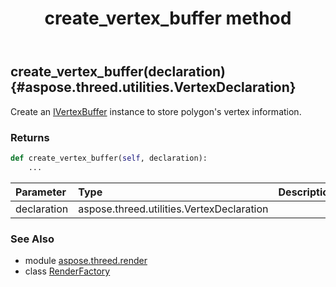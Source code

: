 ﻿---
title: create_vertex_buffer method
second_title: Aspose.3D for Python via .NET API References
description: 
type: docs
weight: 110
url: /python-net/aspose.threed.render/renderfactory/create_vertex_buffer/
is_root: false
---

## create_vertex_buffer(declaration) {#aspose.threed.utilities.VertexDeclaration}

Create an [IVertexBuffer](/3d/python-net/aspose.threed.render/ivertexbuffer) instance to store polygon's vertex information.


### Returns 





```python
def create_vertex_buffer(self, declaration):
    ...
```


| Parameter | Type | Description |
| :- | :- | :- |
| declaration | aspose.threed.utilities.VertexDeclaration |  |



### See Also
* module [aspose.threed.render](../../)
* class [RenderFactory](/3d/python-net/aspose.threed.render/renderfactory)
